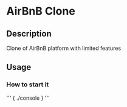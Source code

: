 # AirBnB Clone

## Description

Clone of AirBnB platform with limited features

## Usage

### How to start it

'''
{
./console
}
'''
